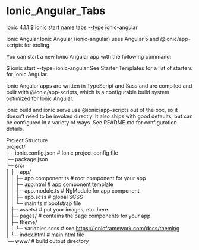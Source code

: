 # Ionic_Angular_Tabs
ionic 4.1.1 $ ionic start name tabs --type ionic-angular


Ionic Angular
Ionic Angular (ionic-angular) uses Angular 5 and @ionic/app-scripts for tooling.

You can start a new Ionic Angular app with the following command:

$ ionic start --type=ionic-angular
See Starter Templates for a list of starters for Ionic Angular.

Ionic Angular apps are written in TypeScript and Sass and are compiled and built with @ionic/app-scripts, which is a configurable build system optimized for Ionic Angular.

ionic build and ionic serve use @ionic/app-scripts out of the box, so it doesn’t need to be invoked directly. It also ships with good defaults, but can be configured in a variety of ways. See README.md for configuration details.

Project Structure<br>
project/ <br>
├─ ionic.config.json # Ionic project config file<br>
├─ package.json<br>
├─ src/<br>
│  ├─ app/<br>
│  │  ├─ app.component.ts # root component for your app<br>
│  │  ├─ app.html # app component template<br>
│  │  ├─ app.module.ts # NgModule for app component<br>
│  │  ├─ app.scss # global SCSS<br>
│  │  └─ main.ts # bootstrap file<br>
│  ├─ assets/ # put your images, etc. here<br>
│  ├─ pages/ # contains the page components for your app<br>
│  ├─ theme/<br>
│  │  └─ variables.scss # see https://ionicframework.com/docs/theming<br>
│  └─ index.html # main html file<br>
└─ www/ # build output directory<br>

